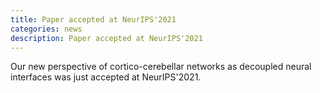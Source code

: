 ```yaml
---
title: Paper accepted at NeurIPS'2021
categories: news
description: Paper accepted at NeurIPS'2021
---
```


Our new perspective of cortico-cerebellar networks as decoupled neural interfaces was just accepted at NeurIPS'2021.
